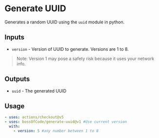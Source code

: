 # Generate UUID
Generates a random UUID using the `uuid` module in python.

## Inputs
* `version` - Version of UUID to generate. Versions are 1 to 8.
> Note: Version 1 may pose a safety risk because it uses your network info.

## Outputs
* `uuid` - The generated UUID

## Usage
```yaml
- uses: actions/checkout@v5
- uses: bossOfCode/generate-uuid@v1 #Use current version
  with: 
    - version: 5 #any number between 1 to 8
```
